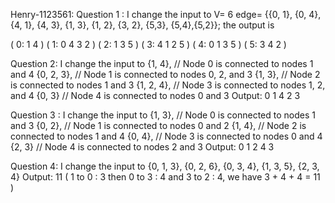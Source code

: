 Henry-1123561:
Question 1 : I change the input to  V= 6 edge= {{0, 1}, {0, 4}, {4, 1}, {4, 3}, {1, 3}, {1, 2}, {3, 2}, {5,3}, {5,4},{5,2}};
the output is 

( 0: 1 4 )
( 1: 0 4 3 2 )
( 2: 1 3 5 )
( 3: 4 1 2 5 )
( 4: 0 1 3 5 )
( 5: 3 4 2 )


Question 2: I change the input to 
        {1, 4},       // Node 0 is connected to nodes 1 and 4
        {0, 2, 3},    // Node 1 is connected to nodes 0, 2, and 3
        {1, 3},       // Node 2 is connected to nodes 1 and 3
        {1, 2, 4},    // Node 3 is connected to nodes 1, 2, and 4
        {0, 3}        // Node 4 is connected to nodes 0 and 3
Output: 0 1 4 2 3


Question 3 : I change the input to
        {1, 3},       // Node 0 is connected to nodes 1 and 3
        {0, 2},       // Node 1 is connected to nodes 0 and 2
        {1, 4},       // Node 2 is connected to nodes 1 and 4
        {0, 4},       // Node 3 is connected to nodes 0 and 4
        {2, 3}        // Node 4 is connected to nodes 2 and 3
Output: 0 1 2 4 3

Question 4: I change the input to
        {0, 1, 3},
        {0, 2, 6},
        {0, 3, 4},
        {1, 3, 5},
        {2, 3, 4}
Output: 
11 ( 1 to 0 : 3 then 0 to 3 : 4 and 3 to 2 : 4, we have 3 + 4 + 4 = 11 )
